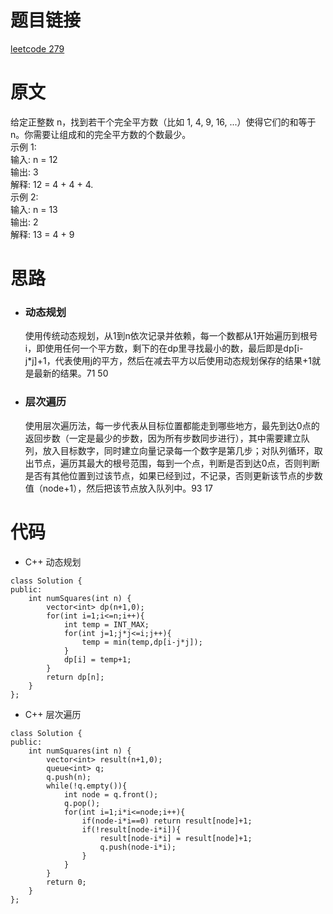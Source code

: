 # 题目链接
[leetcode 279](https://leetcode-cn.com/problems/perfect-squares/)

# 原文
给定正整数 n，找到若干个完全平方数（比如 1, 4, 9, 16, ...）使得它们的和等于 n。你需要让组成和的完全平方数的个数最少。  
示例 1:  
输入: n = 12  
输出: 3   
解释: 12 = 4 + 4 + 4.  
示例 2:  
输入: n = 13  
输出: 2  
解释: 13 = 4 + 9

# 思路
- ### **动态规划**
  使用传统动态规划，从1到n依次记录并依赖，每一个数都从1开始遍历到根号i，即使用任何一个平方数，剩下的在dp里寻找最小的数，最后即是dp[i-j*j]+1，代表使用j的平方，然后在减去平方以后使用动态规划保存的结果+1就是最新的结果。71 50
- ### **层次遍历**
  使用层次遍历法，每一步代表从目标位置都能走到哪些地方，最先到达0点的返回步数（一定是最少的步数，因为所有步数同步进行），其中需要建立队列，放入目标数字，同时建立向量记录每一个数字是第几步；对队列循环，取出节点，遍历其最大的根号范围，每到一个点，判断是否到达0点，否则判断是否有其他位置到过该节点，如果已经到过，不记录，否则更新该节点的步数值（node+1），然后把该节点放入队列中。93 17

# 代码
- C++ 动态规划
```
class Solution {
public:
    int numSquares(int n) {
        vector<int> dp(n+1,0);
        for(int i=1;i<=n;i++){
            int temp = INT_MAX;
            for(int j=1;j*j<=i;j++){
                temp = min(temp,dp[i-j*j]);
            }
            dp[i] = temp+1;
        }
        return dp[n];
    }
};
```
- C++ 层次遍历
```
class Solution {
public:
    int numSquares(int n) {
        vector<int> result(n+1,0);
        queue<int> q;
        q.push(n);
        while(!q.empty()){
            int node = q.front();
            q.pop();
            for(int i=1;i*i<=node;i++){
                if(node-i*i==0) return result[node]+1;
                if(!result[node-i*i]){
                    result[node-i*i] = result[node]+1;
                    q.push(node-i*i);
                }
            }
        }
        return 0;
    }
};
```